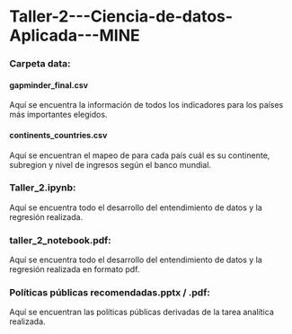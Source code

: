 # Taller-2---Ciencia-de-datos-Aplicada---MINE

### Carpeta data:
#### gapminder_final.csv
Aquí se encuentra la información de todos los indicadores para los países más importantes elegidos.
#### continents_countries.csv
Aquí se encuentran el mapeo de para cada país cuál es su continente, subregion y nivel de ingresos según el banco mundial.

### Taller_2.ipynb: 

Aquí se encuentra todo el desarrollo del entendimiento de datos y la regresión realizada.
### taller_2_notebook.pdf: 
Aquí se encuentra todo el desarrollo del entendimiento de datos y la regresión realizada en formato pdf.

### Políticas públicas recomendadas.pptx / .pdf: 
Aquí se encuentran las políticas públicas derivadas de la tarea analítica realizada.
